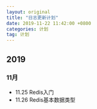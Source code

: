 ```yaml
---
layout: original
title: "日志更新计划"
date: 2019-11-22 11:42:00 +0800 
categories: 计划
tag: 计划
---
```




## 2019

### 11月

- 11.25 Redis入门
- 11.26 Redis基本数据类型


